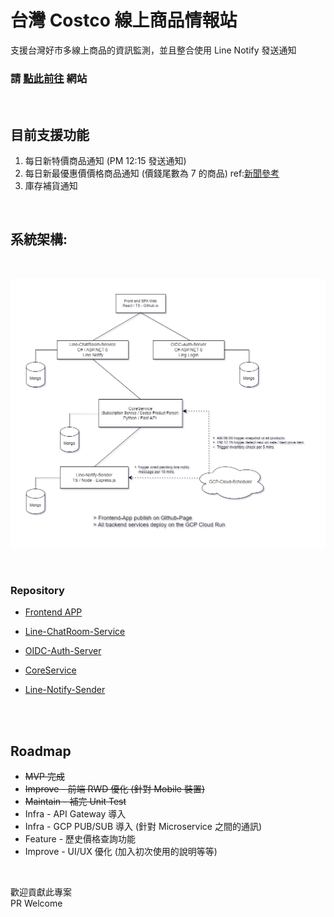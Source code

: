 # 台灣 Costco 線上商品情報站

支援台灣好市多線上商品的資訊監測，並且整合使用 Line Notify 發送通知  

### 請 [點此前往](http://costcotw-notify.github.io/) 網站

<br>

## 目前支援功能

1. 每日新特價商品通知 (PM 12:15 發送通知)
2. 每日新最優惠價價格商品通知 (價錢尾數為 7 的商品) ref:[新聞參考](https://tw.news.yahoo.com/costco-%E5%A5%BD%E5%B8%82%E5%A4%9A-%E6%8A%98%E6%89%A3-095726065.html?guccounter=1&guce_referrer=aHR0cHM6Ly93d3cuZ29vZ2xlLmNvbS8&guce_referrer_sig=AQAAAC4Es28VoAIlsAPyCeefPS4yWsMK6K2qzz7hm84tTxfxlR1f4WRzJWOiHFUXtvldGaAZtk87UlVB7c2MwWZbLUEw3s64sORiPk91CUr8VbG3h-y_LV8D14JilhBrR6heP8Ht-3igXlBkK88u6KiM-0A24PO_R6xUuFvepyzkepyh)
3. 庫存補貨通知

<br>

## 系統架構:

<br>

![Systems Architecture](https://raw.githubusercontent.com/CostcoTW-Notify/.github/72e3b0214425b5a06ab9adc81e7e8a5999a63850/profile/image/CostcoTW-Notify_SD.png)

<br>

### Repository
- [Frontend APP](https://github.com/CostcoTW-Notify/CostcoTW-Notify.github.io)

- [Line-ChatRoom-Service](https://github.com/CostcoTW-Notify/Line-ChatRoom-Service)

- [OIDC-Auth-Server](https://github.com/CostcoTW-Notify/OIDC-Server)

- [CoreService](https://github.com/CostcoTW-Notify/CostcoTW_API_Parser)

- [Line-Notify-Sender](https://github.com/CostcoTW-Notify/Line-Notify-Sender)

<br>
<br>

## Roadmap

- ~~MVP 完成~~
- ~~Improve - 前端 RWD 優化 (針對 Mobile 裝置)~~
- ~~Maintain - 補完 Unit Test~~
- Infra - API Gateway 導入
- Infra - GCP PUB/SUB 導入 (針對 Microservice 之間的通訊)
- Feature - 歷史價格查詢功能
- Improve - UI/UX 優化 (加入初次使用的說明等等)

<br>

歡迎貢獻此專案  
PR Welcome

